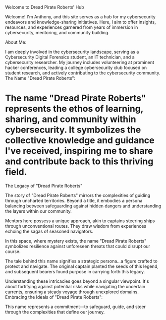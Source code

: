 Welcome to Dread Pirate Roberts' Hub

  Welcome! I'm Anthony, and this site serves as a hub for my cybersecurity endeavors and knowledge-sharing initiatives. Here, I aim to offer insights, resources, and experiences garnered from years of immersion in cybersecurity, mentoring, and community building.
  
About Me:

I am deeply involved in the cybersecurity landscape, serving as a Cybersecurity Digital Forensics student, an IT technician, and a cybersecurity researcher. My journey includes volunteering at prominent hacker conferences, leading a college cybersecurity club focused on student research, and actively contributing to the cybersecurity community.
The Name "Dread Pirate Roberts":

The name "Dread Pirate Roberts" represents the ethos of learning, sharing, and community within cybersecurity. It symbolizes the collective knowledge and guidance I've received, inspiring me to share and contribute back to this thriving field.
=======================================================================================================================================================================================================================================================
The Legacy of "Dread Pirate Roberts"

The story of "Dread Pirate Roberts" mirrors the complexities of guiding through uncharted territories. Beyond a title, it embodies a persona balancing between safeguarding against hidden dangers and understanding the layers within our community.

Mentors here possess a unique approach, akin to captains steering ships through unconventional routes. They draw wisdom from experiences echoing the sagas of seasoned navigators.

In this space, where mystery exists, the name "Dread Pirate Roberts" symbolizes resilience against unforeseen threats that could disrupt our course.

The tale behind this name signifies a strategic persona...a figure crafted to protect and navigate. The original captain planted the seeds of this legend, and subsequent bearers found purpose in carrying forth this legacy.

Understanding these intricacies goes beyond a singular viewpoint. It's about fortifying against potential risks while navigating the uncertain currents, ensuring a steady voyage through unexplored domains.
Embracing the Ideals of "Dread Pirate Roberts":

This name represents a commitment—to safeguard, guide, and steer through the complexities that define our journey.

